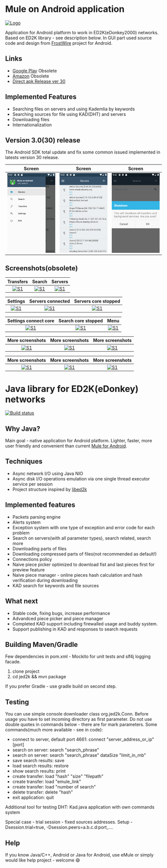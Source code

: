 # Mule on Android application

[![Logo](https://raw.githubusercontent.com/a-pavlov/jed2k/master/android/docs/mule_common.png)](https://raw.githubusercontent.com/a-pavlov/jed2k/master/android/docs/mule_common.png)

Application for Android platform to work in ED2K(eDonkey2000) networks. Based on ED2K library - see description below.
In GUI part used source code and design from [FrostWire](https://github.com/frostwire/frostwire) project for Android.

## Links
* [Google Play](https://play.google.com/store/apps/details?id=org.dkf.jmule&hl=en) Obsolete
* [Amazon](https://www.amazon.com/DKF-software-Mule-on-Android/dp/B01LYN526Q/ref=sr_1_1?s=mobile-apps&ie=UTF8&qid=1475048708&sr=1-1) Obsolete
* [Direct apk Release ver 30](https://github.com/a-pavlov/jed2k/releases/download/3.0/jdonkey-release.apk)

## Implemented Features

* Searching files on servers and using Kademlia by keywords
* Searching sources for file using KAD(DHT) and servers
* Downloading files
* Internationalization

## Version 3.0(30) release
The Android SDK total update and fix some common issued implemented in latests version 30 release.

Screen             |  Screen           |  Screen
:-------------------------:|:-------------------------: |:-------------------------:
[![S1](https://raw.githubusercontent.com/a-pavlov/jed2k/master/android/docs/V2_Screenshot_1643647316.png)](https://raw.githubusercontent.com/a-pavlov/jed2k/master/android/docs/V2_Screenshot_1643647316.png) | [![S1](https://raw.githubusercontent.com/a-pavlov/jed2k/master/android/docs/V2_Screenshot_1643647325.png)](https://raw.githubusercontent.com/a-pavlov/jed2k/master/android/docs/V2_Screenshot_1643647325.png) | [![S1](https://raw.githubusercontent.com/a-pavlov/jed2k/master/android/docs/V2_Screenshot_1643647372.png)](https://raw.githubusercontent.com/a-pavlov/jed2k/master/android/docs/V2_Screenshot_1643647372.png)

## Screenshots(obsolete)

Transfers             |  Search           |  Servers
:-------------------------:|:-------------------------: |:-------------------------:
[![S1](https://raw.githubusercontent.com/a-pavlov/jed2k/master/android/docs/Screenshot_2016-09-26-20-21-51.png)](https://raw.githubusercontent.com/a-pavlov/jed2k/master/android/docs/Screenshot_2016-09-26-20-21-51.png) | [![S1](https://raw.githubusercontent.com/a-pavlov/jed2k/master/android/docs/Screenshot_2016-09-26-20-21-57.png)](https://raw.githubusercontent.com/a-pavlov/jed2k/master/android/docs/Screenshot_2016-09-26-20-21-57.png) | [![S1](https://raw.githubusercontent.com/a-pavlov/jed2k/master/android/docs/Screenshot_2016-09-26-20-22-02.png)](https://raw.githubusercontent.com/a-pavlov/jed2k/master/android/docs/Screenshot_2016-09-26-20-22-02.png)

Settings             |  Servers connected           |  Servers core stopped
:-------------------------:|:-------------------------: |:-------------------------:
[![S1](https://raw.githubusercontent.com/a-pavlov/jed2k/master/android/docs/Screenshot_2016-09-26-20-22-14.png)](https://raw.githubusercontent.com/a-pavlov/jed2k/master/android/docs/Screenshot_2016-09-26-20-22-14.png) | [![S1](https://raw.githubusercontent.com/a-pavlov/jed2k/master/android/docs/Screenshot_2016-09-26-20-22-24.png)](https://raw.githubusercontent.com/a-pavlov/jed2k/master/android/docs/Screenshot_2016-09-26-20-22-24.png) | [![S1](https://raw.githubusercontent.com/a-pavlov/jed2k/master/android/docs/Screenshot_2016-09-28-12-11-50.png)](https://raw.githubusercontent.com/a-pavlov/jed2k/master/android/docs/Screenshot_2016-09-28-12-11-50.png)

Settings connect core            |  Search core stopped          |  Menu
:-------------------------:|:-------------------------: |:-------------------------:
[![S1](https://raw.githubusercontent.com/a-pavlov/jed2k/master/android/docs/Screenshot_2016-09-28-12-12-00.png)](https://raw.githubusercontent.com/a-pavlov/jed2k/master/android/docs/Screenshot_2016-09-28-12-12-00.png) | [![S1](https://raw.githubusercontent.com/a-pavlov/jed2k/master/android/docs/Screenshot_2016-09-28-12-12-11.png)](https://raw.githubusercontent.com/a-pavlov/jed2k/master/android/docs/Screenshot_2016-09-28-12-12-11.png) | [![S1](https://raw.githubusercontent.com/a-pavlov/jed2k/master/android/docs/Screenshot_2016-09-28-12-12-21.png)](https://raw.githubusercontent.com/a-pavlov/jed2k/master/android/docs/Screenshot_2016-09-28-12-12-21.png)


More screenshots           |  More screenshots          |  More screenshots
:-------------------------:|:-------------------------: |:-------------------------:
[![S1](https://raw.githubusercontent.com/a-pavlov/jed2k/master/android/docs/Screenshot_1550678929.png)](https://raw.githubusercontent.com/a-pavlov/jed2k/master/android/docs/Screenshot_1550678929.png) | [![S1](https://raw.githubusercontent.com/a-pavlov/jed2k/master/android/docs/Screenshot_1550678934.png)](https://raw.githubusercontent.com/a-pavlov/jed2k/master/android/docs/Screenshot_1550678934.png) | [![S1](https://raw.githubusercontent.com/a-pavlov/jed2k/master/android/docs/Screenshot_1550678969.png)](https://raw.githubusercontent.com/a-pavlov/jed2k/master/android/docs/Screenshot_1550678969.png)

More screenshots           |  More screenshots          |  More screenshots
:-------------------------:|:-------------------------: |:-------------------------:
[![S1](https://raw.githubusercontent.com/a-pavlov/jed2k/master/android/docs/Screenshot_1550679073.png)](https://raw.githubusercontent.com/a-pavlov/jed2k/master/android/docs/Screenshot_1550679073.png) | [![S1](https://raw.githubusercontent.com/a-pavlov/jed2k/master/android/docs/Screenshot_1550683013.png)](https://raw.githubusercontent.com/a-pavlov/jed2k/master/android/docs/Screenshot_1550683013.png) | [![S1](https://raw.githubusercontent.com/a-pavlov/jed2k/master/android/docs/Screenshot_1550683018.png)](https://raw.githubusercontent.com/a-pavlov/jed2k/master/android/docs/Screenshot_1550683018.png)



# Java library for ED2K(eDonkey) networks

[![Build status](https://travis-ci.org/a-pavlov/jed2k.svg?branch=master)](https://travis-ci.org/a-pavlov/jed2k.svg?branch=master)

## Why Java?

Main goal - native application for Android platform. Lighter, faster, more user friendly and convenient than current [Mule for Android](https://play.google.com/store/apps/details?id=org.dkfsoft.AndroidMuleFree&hl=en).

## Techniques

* Async network I/O using Java NIO
* Async disk I/O operations emulation via one single thread executor service per session
* Project structure inspired by [libed2k](https://github.com/qmule/libed2k)

## Implemented features
* Packets parsing engine
* Alerts system
* Exception system with one type of exception and error code for each problem
* Search on servers(with all parameter types), search related, search more
* Downloading parts of files
* Downloading compressed parts of files(not recommended as default!)
* Connections policy
* Naive piece picker optimized to download fist and last pieces first for preview feature
* Naive piece manager - online pieces hash calculation and hash verification during downloading
* KAD search for keywords and file sources

## What next

* Stable code, fixing bugs, increase performance
* Advandced piece picker and piece manager
* Completed KAD support including firewalled usage and buddy system.
* Support publishing in KAD and responses to search requests

## Building Maven/Gradle
Few dependencies in pom.xml - Mockito for unit tests and slf4j logging facade.

1. clone project
2. cd jed2k && mvn package

If you prefer Gradle - use gradle build on second step.

## Testing
You can use simple console downloader class org.jed2k.Conn. Before usage you have to set incoming directory as first parameter.
Do not use double quotes in commands below - there are for mark parameters.
Some commands(much more available - see in code):

* connect to server, default port 4661: connect "server_address_or_ip" [port]
* search on server: search "search_phrase"
* search on server: search "search_phrase" dataSize "limit_in_mb"
* save search results: save
* load search results: restore
* show search results: print
* create transfer: load "hash" "size" "filepath"
* create transfer: load "emule_link"
* create transfer: load "number of search"
* delete transfer: delete "hash"
* exit application: quit

Additional tool for testing DHT: Kad.java application with own commands system

Special case - trial session - fixed sources addresses. Setup -Dsession.trial=true, -Dsession.peers=a.b.c.d:port,....

## Help
If you know Java/C++, Android or Java for Android, use eMule or simply would like help project - welcome :smile:

